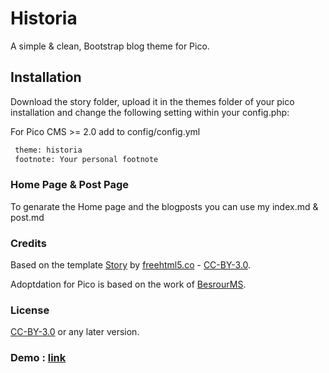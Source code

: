 # Historia

A simple & clean, Bootstrap blog theme for Pico.


## Installation

Download the story folder, upload it in the themes folder of your pico installation and change the following setting within your config.php:

For Pico CMS >= 2.0 add to config/config.yml

```sh
 theme: historia
 footnote: Your personal footnote
```

### Home Page & Post Page

To genarate the Home page and the blogposts you can use my index.md & post.md


### Credits

Based on the template [Story](https://freehtml5.co/story) by [freehtml5.co](https://freehtml5.co) - [CC-BY-3.0](https://creativecommons.org/licenses/by/3.0/).

Adoptdation for Pico is based on the work of [BesrourMS](https://github.com/BesrourMS/story).


### License

[CC-BY-3.0](https://creativecommons.org/licenses/by/3.0/) or any later version.


### Demo : [link](https://blog.cr0ydon.com)
